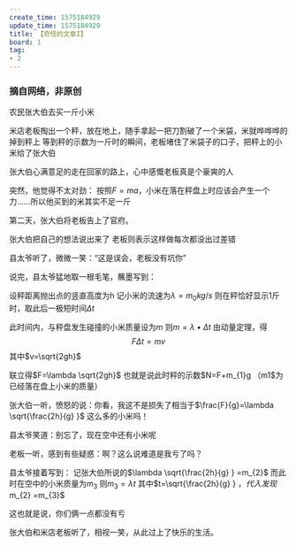 ```yaml
---
create_time: 1575184929
update_time: 1575184929
title: 【奇怪的文章I】
board: 1
tag:
- 2
---
```


### 摘自网络，非原创

农民张大伯去买一斤小米

米店老板掏出一个秤，放在地上，随手拿起一把刀割破了一个米袋，米就哗哗哗的掉到秤上
等到秤的示数为一斤时的瞬间，老板堵住了米袋子的口子，把秤上的小米给了张大伯

张大伯心满意足的走在回家的路上，心中感慨老板真是个豪爽的人

突然，他觉得不太对劲：
按照$F=ma$，小米在落在秤盘上时应该会产生一个力......所以他买到的米其实不足一斤

第二天，张大伯将老板告上了官府。

张大伯把自己的想法说出来了
老板则表示这样做每次都没出过差错

县太爷听了，微微一笑：“这是误会，老板没有坑你”

说完，县太爷猛地取一根毛笔，蘸墨写到：

设秤距离抛出点的竖直高度为h
记小米的流速为$\lambda =m_{0} kg/s$
则在秤恰好显示$1$斤时，取此后一极短时间$\Delta t$

此时间内，与秤盘发生碰撞的小米质量设为$m$
则$m=\lambda \bullet \Delta t$
由动量定理，得
$$
F\Delta t=mv
$$
其中$v=\sqrt{2gh}$

联立得$F=\lambda \sqrt{2gh}$
也就是说此时秤的示数$N=F+m_{1}g $（$m1$为已经落在盘上小米的质量）

张大伯一听，愤怒的说：你看，我这不是损失了相当于$\frac{F}{g}=\lambda \sqrt{\frac{2h}{g} }$ 这么多的小米吗！

县太爷笑道：别忘了，现在空中还有小米呢

老板一听，感到有些疑惑：啊？这么说难道是我亏了吗？

县太爷接着写到：
记张大伯所说的$\lambda \sqrt{\frac{2h}{g} } =m_{2}$
而此时在空中的小米质量为$m_{3}$
则$m_{3}=\lambda t$
其中$t=\sqrt{\frac{2h}{g} } $，代入发现$m_{2} =m_{3}$

这也就是说，你们俩一点都没有亏

张大伯和米店老板听了，相视一笑，从此过上了快乐的生活。
